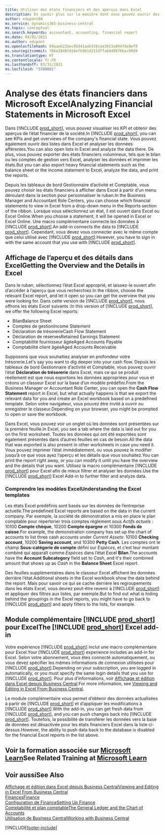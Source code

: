 ```yaml
---
title: Utiliser des états financiers et des aperçus dans Excel
description: En savoir plus sur la manière dont vous pouvez ouvrir des états financiers dans Microsoft Excel à partir de Business Central pour une meilleure analyse.
author: edupont04
ms.service: dynamics365-business-central
ms.topic: conceptual
ms.search.keywords: accountant, accounting, financial report
ms.date: 04/01/2021
ms.author: edupont
ms.openlocfilehash: 69aaeb21bec95d41aab338caa3013a0947de9ef9
ms.sourcegitcommit: 766e2840fd16efb901d211d7fa64d96766ac99d9
ms.translationtype: HT
ms.contentlocale: fr-FR
ms.lasthandoff: 03/31/2021
ms.locfileid: "5780881"
---
```

# <a name="analyzing-financial-statements-in-microsoft-excel"></a><span data-ttu-id="98c4f-103">Analyse des états financiers dans Microsoft Excel</span><span class="sxs-lookup"><span data-stu-id="98c4f-103">Analyzing Financial Statements in Microsoft Excel</span></span>

<span data-ttu-id="98c4f-104">Dans [!INCLUDE [prod_short](includes/prod_short.md)], vous pouvez visualiser les KPI et obtenir des aperçus de l’état financier de la société.</span><span class="sxs-lookup"><span data-stu-id="98c4f-104">In [!INCLUDE [prod_short](includes/prod_short.md)], you can see KPIs and get overviews of the company's financial state.</span></span> <span data-ttu-id="98c4f-105">Vous pouvez également ouvrir des listes dans Excel et analyser les données afférentes.</span><span class="sxs-lookup"><span data-stu-id="98c4f-105">You can also open lists in Excel and analyze the data there.</span></span> <span data-ttu-id="98c4f-106">De plus, vous pouvez exporter des états financiers volumineux, tels que le bilan ou les comptes de gestion vers Excel, analyser les données et imprimer les états.</span><span class="sxs-lookup"><span data-stu-id="98c4f-106">But you can also export heavy financial statements such as the balance sheet or the income statement to Excel, analyze the data, and print the reports.</span></span>  

<span data-ttu-id="98c4f-107">Depuis les tableaux de bord Gestionnaire d’activité et Comptable, vous pouvez choisir les états financiers à afficher dans Excel à partir d’un menu déroulant dans la section pour personnaliser le ruban.</span><span class="sxs-lookup"><span data-stu-id="98c4f-107">In the Business Manager and Accountant Role Centers, you can choose which financial statements to view in Excel from a drop-down menu in the Reports section of the ribbon.</span></span> <span data-ttu-id="98c4f-108">Lorsque vous sélectionnez un état, il est ouvert dans Excel ou Excel Online.</span><span class="sxs-lookup"><span data-stu-id="98c4f-108">When you choose a statement, it will be opened in Excel or Excel Online.</span></span> <span data-ttu-id="98c4f-109">Une macro complémentaire connecte les données à [!INCLUDE [prod_short](includes/prod_short.md)].</span><span class="sxs-lookup"><span data-stu-id="98c4f-109">An add-in connects the data to [!INCLUDE [prod_short](includes/prod_short.md)].</span></span> <span data-ttu-id="98c4f-110">Cependant, vous devez vous connecter avec le même compte que celui utilisé avec [!INCLUDE [prod_short](includes/prod_short.md)].</span><span class="sxs-lookup"><span data-stu-id="98c4f-110">However, you have to sign in with the same account that you use with [!INCLUDE [prod_short](includes/prod_short.md)].</span></span>  

## <a name="getting-the-overview-and-the-details-in-excel"></a><span data-ttu-id="98c4f-111">Affichage de l’aperçu et des détails dans Excel</span><span class="sxs-lookup"><span data-stu-id="98c4f-111">Getting the Overview and the Details in Excel</span></span>

<span data-ttu-id="98c4f-112">Dans le ruban, sélectionnez l’état Excel approprié, et laissez-le ouvert afin d’accéder à l’aperçu que vous recherchiez.</span><span class="sxs-lookup"><span data-stu-id="98c4f-112">In the ribbon, choose the relevant Excel report, and let it open so you can get the overview that you were looking for.</span></span> <span data-ttu-id="98c4f-113">Dans cette version de [!INCLUDE [prod_short](includes/prod_short.md)], nous offrons les états Excel suivants :</span><span class="sxs-lookup"><span data-stu-id="98c4f-113">In this version of [!INCLUDE [prod_short](includes/prod_short.md)], we offer the following Excel reports:</span></span>

- <span data-ttu-id="98c4f-114">Bilan</span><span class="sxs-lookup"><span data-stu-id="98c4f-114">Balance Sheet</span></span>  
- <span data-ttu-id="98c4f-115">Comptes de gestion</span><span class="sxs-lookup"><span data-stu-id="98c4f-115">Income Statement</span></span>  
- <span data-ttu-id="98c4f-116">Déclaration de trésorerie</span><span class="sxs-lookup"><span data-stu-id="98c4f-116">Cash Flow Statement</span></span>  
- <span data-ttu-id="98c4f-117">Déclaration de réserves</span><span class="sxs-lookup"><span data-stu-id="98c4f-117">Retained Earnings Statement</span></span>  
- <span data-ttu-id="98c4f-118">Comptabilité fournisseur âgée</span><span class="sxs-lookup"><span data-stu-id="98c4f-118">Aged Accounts Payable</span></span>  
- <span data-ttu-id="98c4f-119">Comptabilité client âgée</span><span class="sxs-lookup"><span data-stu-id="98c4f-119">Aged Accounts Receivable</span></span>  

<span data-ttu-id="98c4f-120">Supposons que vous souhaitiez analyser en profondeur votre trésorerie.</span><span class="sxs-lookup"><span data-stu-id="98c4f-120">Let's say you want to dig deeper into your cash flow.</span></span> <span data-ttu-id="98c4f-121">Depuis les tableaux de bord Gestionnaire d’activité et Comptable, vous pouvez ouvrir l’état **Déclaration de trésorerie** dans Excel, mais ce qui se produit réellement est que nous exportons les données appropriées pour vous et créons un classeur Excel sur la base d’un modèle prédéfini.</span><span class="sxs-lookup"><span data-stu-id="98c4f-121">From the Business Manager or Accountant Role Center, you can open the **Cash Flow Statement** report in Excel, but what actually happens is that we export the relevant data for you and create an Excel workbook based on a predefined template.</span></span> <span data-ttu-id="98c4f-122">Selon votre navigateur, vous pouvez être invité à ouvrir ou enregistrer le classeur.</span><span class="sxs-lookup"><span data-stu-id="98c4f-122">Depending on your browser, you might be prompted to open or save the workbook.</span></span>  

<span data-ttu-id="98c4f-123">Dans Excel, vous pouvez voir un onglet où les données sont présentées sur la première feuille.</span><span class="sxs-lookup"><span data-stu-id="98c4f-123">In Excel, you see a tab where the data is laid out for you on the first worksheet.</span></span> <span data-ttu-id="98c4f-124">Toutes les données qui ont été exportées sont également présentes dans d’autres feuilles en cas de besoin.</span><span class="sxs-lookup"><span data-stu-id="98c4f-124">All the data that was exported is also present in other worksheets in case you need it.</span></span> <span data-ttu-id="98c4f-125">Vous pouvez imprimer l’état immédiatement, ou vous pouvez le modifier jusqu’à ce que vous ayez l’aperçu et les détails que vous souhaitez.</span><span class="sxs-lookup"><span data-stu-id="98c4f-125">You can print the report right away, or you can modify it until you have the overview and the details that you want.</span></span> <span data-ttu-id="98c4f-126">Utilisez la macro complémentaire [!INCLUDE [prod_short](includes/prod_short.md)] pour Excel afin de mieux filtrer et analyser les données.</span><span class="sxs-lookup"><span data-stu-id="98c4f-126">Use the [!INCLUDE [prod_short](includes/prod_short.md)] Excel Add-in to further filter and analyze data.</span></span>  

### <a name="understanding-the-excel-templates"></a><span data-ttu-id="98c4f-127">Comprendre les modèles Excel</span><span class="sxs-lookup"><span data-stu-id="98c4f-127">Understanding the Excel templates</span></span>

<span data-ttu-id="98c4f-128">Les états Excel prédéfinis sont basés sur les données de l’entreprise actuelle.</span><span class="sxs-lookup"><span data-stu-id="98c4f-128">The predefined Excel reports are based on the data in the current company.</span></span> <span data-ttu-id="98c4f-129">Par exemple, la société de démonstration a mis en place le plan comptable pour répertorier trois comptes règlement sous *Actifs actuels* : 10100 **Compte chèque**, 10200 **Compte épargne** et 10300 **Fonds de caisse**.</span><span class="sxs-lookup"><span data-stu-id="98c4f-129">For example, the demonstration company has set up the chart of accounts to list three cash accounts under *Current Assets*: 10100 **Checking account**, 10200 **Saving account**, and 10300 **Petty Cash**.</span></span> <span data-ttu-id="98c4f-130">Les comptes ont le champ **Sous-catégorie de compte** défini sur *Espèces*, et c’est leur montant combiné qui apparaît comme *Espèces* dans l’état Excel **Bilan**.</span><span class="sxs-lookup"><span data-stu-id="98c4f-130">The accounts have the **Account Subcategory** field set to *Cash*, and it's their combined amount that shows up as *Cash* in the **Balance Sheet** Excel report.</span></span>  

<span data-ttu-id="98c4f-131">Des feuilles supplémentaires dans le classeur Excel affichent les données derrière l’état.</span><span class="sxs-lookup"><span data-stu-id="98c4f-131">Additional sheets in the Excel workbook show the data behind the report.</span></span> <span data-ttu-id="98c4f-132">Mais pour savoir ce qui se cache derrière les regroupements dans les états Excel, vous devrez peut-être revenir à [!INCLUDE [prod_short](includes/prod_short.md)] et appliquer des filtres aux listes, par exemple.</span><span class="sxs-lookup"><span data-stu-id="98c4f-132">But to find out what is hiding behind the groupings in the Excel reports, you might have to go back to [!INCLUDE [prod_short](includes/prod_short.md)] and apply filters to the lists, for example.</span></span>  

## <a name="the-prod_short-excel-add-in"></a><span data-ttu-id="98c4f-133">Module complémentaire [!INCLUDE [prod_short](includes/prod_short.md)] pour Excel</span><span class="sxs-lookup"><span data-stu-id="98c4f-133">The [!INCLUDE [prod_short](includes/prod_short.md)] Excel add-in</span></span>

<span data-ttu-id="98c4f-134">Votre expérience [!INCLUDE [prod_short](includes/prod_short.md)] inclut une macro complémentaire pour Excel.</span><span class="sxs-lookup"><span data-stu-id="98c4f-134">Your [!INCLUDE [prod_short](includes/prod_short.md)] experience includes an add-in for Excel.</span></span> <span data-ttu-id="98c4f-135">Selon votre abonnement, vous êtes connecté automatiquement, ou vous devez spécifier les mêmes informations de connexion utilisées pour [!INCLUDE [prod_short](includes/prod_short.md)].</span><span class="sxs-lookup"><span data-stu-id="98c4f-135">Depending on your subscription, you are logged in automatically, or you must specify the same login details that you use for [!INCLUDE [prod_short](includes/prod_short.md)].</span></span> <span data-ttu-id="98c4f-136">Pour plus d’informations, voir [Affichage et édition dans Excel depuis Business Central](across-work-with-excel.md).</span><span class="sxs-lookup"><span data-stu-id="98c4f-136">For more information, see [Viewing and Editing in Excel From Business Central](across-work-with-excel.md).</span></span>  

<span data-ttu-id="98c4f-137">Le module complémentaire vous permet d’obtenir des données actualisées à partir de [!INCLUDE [prod_short](includes/prod_short.md)] et d’appliquer les modifications à [!INCLUDE [prod_short](includes/prod_short.md)].</span><span class="sxs-lookup"><span data-stu-id="98c4f-137">With the add-in, you can get fresh data from [!INCLUDE [prod_short](includes/prod_short.md)], and you can push changes back into [!INCLUDE [prod_short](includes/prod_short.md)].</span></span> <span data-ttu-id="98c4f-138">Toutefois, la possibilité de transférer les données vers la base de données est désactivée pour les états financiers Excel dans la liste ci-dessus.</span><span class="sxs-lookup"><span data-stu-id="98c4f-138">However, the ability to push data back to the database is disabled for the financial Excel reports in the list above.</span></span>  

## <a name="see-related-training-at-microsoft-learn"></a><span data-ttu-id="98c4f-139">Voir la formation associée sur [Microsoft Learn](/learn/modules/configure-powerbi-excel-dynamics-365-business-central/index)</span><span class="sxs-lookup"><span data-stu-id="98c4f-139">See Related Training at [Microsoft Learn](/learn/modules/configure-powerbi-excel-dynamics-365-business-central/index)</span></span>

## <a name="see-also"></a><span data-ttu-id="98c4f-140">Voir aussi</span><span class="sxs-lookup"><span data-stu-id="98c4f-140">See Also</span></span>

[<span data-ttu-id="98c4f-141">Affichage et édition dans Excel depuis Business Central</span><span class="sxs-lookup"><span data-stu-id="98c4f-141">Viewing and Editing in Excel From Business Central</span></span>](across-work-with-excel.md)  
[<span data-ttu-id="98c4f-142">Finances</span><span class="sxs-lookup"><span data-stu-id="98c4f-142">Finance</span></span>](finance.md)  
[<span data-ttu-id="98c4f-143">Configuration de Finance</span><span class="sxs-lookup"><span data-stu-id="98c4f-143">Setting Up Finance</span></span>](finance-setup-finance.md)  
[<span data-ttu-id="98c4f-144">Comptabilité et plan comptable</span><span class="sxs-lookup"><span data-stu-id="98c4f-144">The General Ledger and the Chart of Accounts</span></span>](finance-general-ledger.md)  
[<span data-ttu-id="98c4f-145">Utilisation de Business Central</span><span class="sxs-lookup"><span data-stu-id="98c4f-145">Working with Business Central</span></span>](ui-work-product.md)  


[!INCLUDE[footer-include](includes/footer-banner.md)]